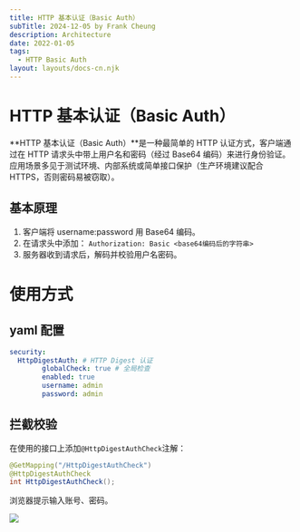 ```yaml
---
title: HTTP 基本认证（Basic Auth）
subTitle: 2024-12-05 by Frank Cheung
description: Architecture
date: 2022-01-05
tags:
  - HTTP Basic Auth
layout: layouts/docs-cn.njk
---
```


# HTTP 基本认证（Basic Auth）

**HTTP 基本认证（Basic Auth）**是一种最简单的 HTTP 认证方式，客户端通过在 HTTP 请求头中带上用户名和密码（经过 Base64
编码）来进行身份验证。应用场景多见于测试环境、内部系统或简单接口保护（生产环境建议配合 HTTPS，否则密码易被窃取）。

## 基本原理

1. 客户端将 username:password 用 Base64 编码。
1. 在请求头中添加： `Authorization: Basic <base64编码后的字符串>`
1. 服务器收到请求后，解码并校验用户名密码。

# 使用方式

## yaml 配置

```yaml
security:
  HttpDigestAuth: # HTTP Digest 认证
        globalCheck: true # 全局检查
        enabled: true
        username: admin
        password: admin
```

## 拦截校验

在使用的接口上添加`@HttpDigestAuthCheck`注解：

```java
@GetMapping("/HttpDigestAuthCheck")
@HttpDigestAuthCheck
int HttpDigestAuthCheck();
```

浏览器提示输入账号、密码。

![](/auth/auth.jpg)